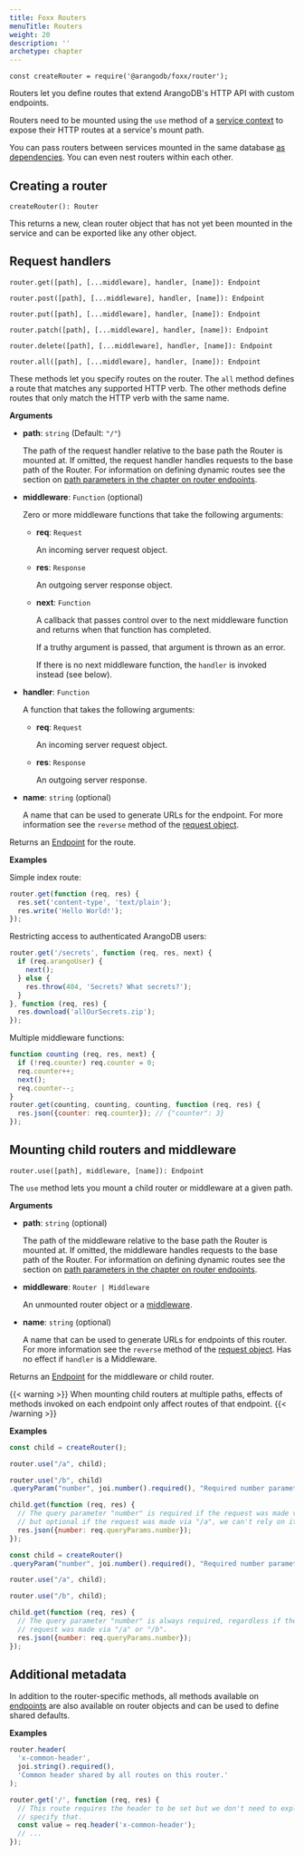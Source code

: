 ```yaml
---
title: Foxx Routers
menuTitle: Routers
weight: 20
description: ''
archetype: chapter
---
```

`const createRouter = require('@arangodb/foxx/router');`

Routers let you define routes that extend ArangoDB's HTTP API with custom endpoints.

Routers need to be mounted using the `use` method of a
[service context](../service-context.md) to expose their HTTP routes at a service's mount path.

You can pass routers between services mounted in the same database
[as dependencies](../../guides/linking-services-together.md). You can even nest routers
within each other.

## Creating a router

`createRouter(): Router`

This returns a new, clean router object that has not yet been mounted in the
service and can be exported like any other object.

## Request handlers

`router.get([path], [...middleware], handler, [name]): Endpoint`

`router.post([path], [...middleware], handler, [name]): Endpoint`

`router.put([path], [...middleware], handler, [name]): Endpoint`

`router.patch([path], [...middleware], handler, [name]): Endpoint`

`router.delete([path], [...middleware], handler, [name]): Endpoint`

`router.all([path], [...middleware], handler, [name]): Endpoint`

These methods let you specify routes on the router.
The `all` method defines a route that matches any supported HTTP verb. The
other methods define routes that only match the HTTP verb with the same name.

**Arguments**

- **path**: `string` (Default: `"/"`)

  The path of the request handler relative to the base path the Router is mounted at.
  If omitted, the request handler handles requests to the base path of the Router.
  For information on defining dynamic routes see the section on
  [path parameters in the chapter on router endpoints](endpoints.md#pathparam).

- **middleware**: `Function` (optional)

  Zero or more middleware functions that take the following arguments:

  - **req**: `Request`

    An incoming server request object.

  - **res**: `Response`

    An outgoing server response object.

  - **next**: `Function`

    A callback that passes control over to the next middleware function
    and returns when that function has completed.

    If a truthy argument is passed, that argument is thrown as an error.

    If there is no next middleware function, the `handler` is
    invoked instead (see below).

- **handler**: `Function`

  A function that takes the following arguments:

  - **req**: `Request`

    An incoming server request object.

  - **res**: `Response`

    An outgoing server response.

- **name**: `string` (optional)

  A name that can be used to generate URLs for the endpoint.
  For more information see the `reverse` method of the [request object](request.md).

Returns an [Endpoint](endpoints.md) for the route.

**Examples**

Simple index route:

```js
router.get(function (req, res) {
  res.set('content-type', 'text/plain');
  res.write('Hello World!');
});
```

Restricting access to authenticated ArangoDB users:

```js
router.get('/secrets', function (req, res, next) {
  if (req.arangoUser) {
    next();
  } else {
    res.throw(404, 'Secrets? What secrets?');
  }
}, function (req, res) {
  res.download('allOurSecrets.zip');
});
```

Multiple middleware functions:

```js
function counting (req, res, next) {
  if (!req.counter) req.counter = 0;
  req.counter++;
  next();
  req.counter--;
}
router.get(counting, counting, counting, function (req, res) {
  res.json({counter: req.counter}); // {"counter": 3}
});
```

## Mounting child routers and middleware

`router.use([path], middleware, [name]): Endpoint`

The `use` method lets you mount a child router or middleware at a given path.

**Arguments**

- **path**: `string` (optional)

  The path of the middleware relative to the base path the Router is mounted at.
  If omitted, the middleware handles requests to the base path of the Router.
  For information on defining dynamic routes see the section on
  [path parameters in the chapter on router endpoints](endpoints.md#pathparam).

- **middleware**: `Router | Middleware`

  An unmounted router object or a [middleware](middleware.md).

- **name**: `string` (optional)

  A name that can be used to generate URLs for endpoints of this router.
  For more information see the `reverse` method of the [request object](request.md).
  Has no effect if `handler` is a Middleware.

Returns an [Endpoint](endpoints.md) for the middleware or child router.

{{< warning >}}
When mounting child routers at multiple paths, effects of methods
invoked on each endpoint only affect routes of that endpoint.
{{< /warning >}}

**Examples**

```js
const child = createRouter();

router.use("/a", child);

router.use("/b", child)
.queryParam("number", joi.number().required(), "Required number parameter.");

child.get(function (req, res) {
  // The query parameter "number" is required if the request was made via "/b"
  // but optional if the request was made via "/a", we can't rely on it.
  res.json({number: req.queryParams.number});
});
```

```js
const child = createRouter()
.queryParam("number", joi.number().required(), "Required number parameter.");

router.use("/a", child);

router.use("/b", child);

child.get(function (req, res) {
  // The query parameter "number" is always required, regardless if the
  // request was made via "/a" or "/b".
  res.json({number: req.queryParams.number});
});
```

## Additional metadata

In addition to the router-specific methods, all methods available on
[endpoints](endpoints.md) are also available on
router objects and can be used to define shared defaults.

**Examples**

```js
router.header(
  'x-common-header',
  joi.string().required(),
  'Common header shared by all routes on this router.'
);

router.get('/', function (req, res) {
  // This route requires the header to be set but we don't need to explicitly
  // specify that.
  const value = req.header('x-common-header');
  // ...
});
```
